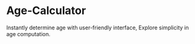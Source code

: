 # Age-Calculator
Instantly determine age with user-friendly interface, Explore simplicity in age computation.
